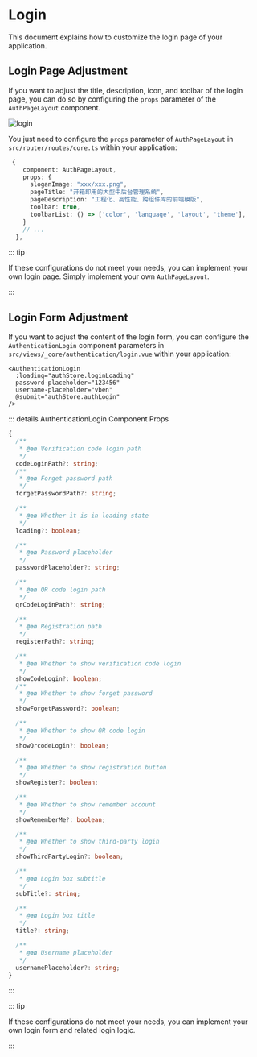 # Login

This document explains how to customize the login page of your application.

## Login Page Adjustment

If you want to adjust the title, description, icon, and toolbar of the login page, you can do so by configuring the `props` parameter of the `AuthPageLayout` component.

![login](/guide/login.png)

You just need to configure the `props` parameter of `AuthPageLayout` in `src/router/routes/core.ts` within your application:

```ts {4-8}
 {
    component: AuthPageLayout,
    props: {
      sloganImage: "xxx/xxx.png",
      pageTitle: "开箱即用的大型中后台管理系统",
      pageDescription: "工程化、高性能、跨组件库的前端模版",
      toolbar: true,
      toolbarList: () => ['color', 'language', 'layout', 'theme'],
    }
    // ...
  },
```

::: tip

If these configurations do not meet your needs, you can implement your own login page. Simply implement your own `AuthPageLayout`.

:::

## Login Form Adjustment

If you want to adjust the content of the login form, you can configure the `AuthenticationLogin` component parameters in `src/views/_core/authentication/login.vue` within your application:

```vue
<AuthenticationLogin
  :loading="authStore.loginLoading"
  password-placeholder="123456"
  username-placeholder="vben"
  @submit="authStore.authLogin"
/>
```

::: details AuthenticationLogin Component Props

```ts
{
  /**
   * @en Verification code login path
   */
  codeLoginPath?: string;
  /**
   * @en Forget password path
   */
  forgetPasswordPath?: string;

  /**
   * @en Whether it is in loading state
   */
  loading?: boolean;

  /**
   * @en Password placeholder
   */
  passwordPlaceholder?: string;

  /**
   * @en QR code login path
   */
  qrCodeLoginPath?: string;

  /**
   * @en Registration path
   */
  registerPath?: string;

  /**
   * @en Whether to show verification code login
   */
  showCodeLogin?: boolean;
  /**
   * @en Whether to show forget password
   */
  showForgetPassword?: boolean;

  /**
   * @en Whether to show QR code login
   */
  showQrcodeLogin?: boolean;

  /**
   * @en Whether to show registration button
   */
  showRegister?: boolean;

  /**
   * @en Whether to show remember account
   */
  showRememberMe?: boolean;

  /**
   * @en Whether to show third-party login
   */
  showThirdPartyLogin?: boolean;

  /**
   * @en Login box subtitle
   */
  subTitle?: string;

  /**
   * @en Login box title
   */
  title?: string;

  /**
   * @en Username placeholder
   */
  usernamePlaceholder?: string;
}
```

:::

::: tip

If these configurations do not meet your needs, you can implement your own login form and related login logic.

:::
